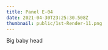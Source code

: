 ```yaml
---
title: Panel E-04
date: 2021-04-30T23:25:30.508Z
thumbnail: public/1st-Render-11.png
---
```

Big baby head